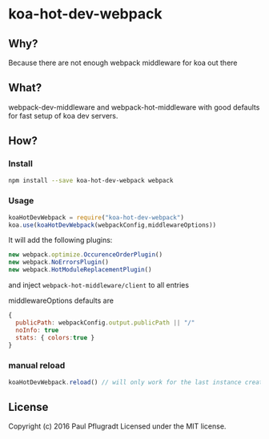 # koa-hot-dev-webpack

## Why?

Because there are not enough webpack middleware for koa out there

## What?

webpack-dev-middleware and webpack-hot-middleware with good defaults for fast setup of koa dev servers.

## How?

### Install

```sh
npm install --save koa-hot-dev-webpack webpack
```

### Usage

```js
koaHotDevWebpack = require("koa-hot-dev-webpack")
koa.use(koaHotDevWebpack(webpackConfig,middlewareOptions))
```

It will add the following plugins:
```js
new webpack.optimize.OccurenceOrderPlugin()
new webpack.NoErrorsPlugin()
new webpack.HotModuleReplacementPlugin()
```

and inject `webpack-hot-middleware/client` to all entries

middlewareOptions defaults are
```js
{
  publicPath: webpackConfig.output.publicPath || "/"
  noInfo: true
  stats: { colors:true }
}
```

### manual reload
```js
koaHotDevWebpack.reload() // will only work for the last instance created
```
## License
Copyright (c) 2016 Paul Pflugradt
Licensed under the MIT license.
